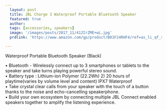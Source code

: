 ```yaml
---
  layout: post
  title: JBL Charge 3 Waterproof Portable Bluetooth Speaker
  featured: true
  author: 
  tags: [accessories, speakers]
  image: '/images/posts/2017_11/412IrZME+wL.jpg'
  prdlink: 'https://www.amazon.com/gp/product/B01F24RHF4/ref=as_li_qf_sp_asin_il_tl?ie=UTF8&tag=ehdwhqkr-20&camp=1789&creative=9325&linkCode=as2&creativeASIN=B01F24RHF4&linkId=c3e0dd8424146dcded6ed031d05c7be4'

---
```


Waterproof Portable Bluetooth Speaker (Black)


• Bluetooth - Wirelessly connect up to 3 smartphones or tablets to the speaker and take turns playing powerful stereo sound.<br>
• Battery type : Lithium-ion Polymer (22.2Wh) 2) 20 hours of playtime(varies by volume level and content)
IPX7 Waterproof<br>
• Take crystal clear calls from your speaker with the touch of a button thanks to the noise and echo-cancelling speakerphone.<br>
• Build your own ecosystem by connecting multiple JBL Connect enabled speakers together to amplify the listening experience.<br>